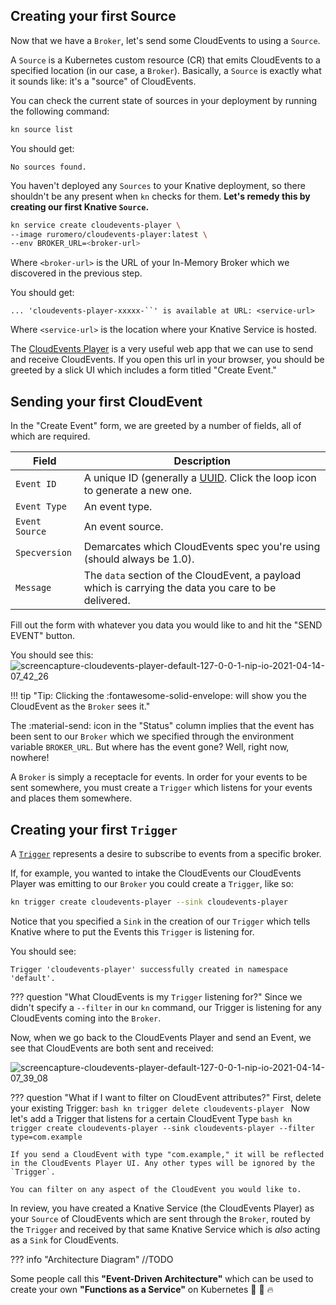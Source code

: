 ## Creating your first Source
Now that we have a `Broker`, let's send some CloudEvents to using a `Source`.

A `Source` is a Kubernetes custom resource (CR) that emits CloudEvents to a specified location (in our case, a `Broker`). Basically, a `Source` is exactly what it sounds like: it's a "source" of CloudEvents.

You can check the current state of sources in your deployment by running the following command:

```bash
kn source list
```

You should get:
```{ .optional-language-as-class .no-copy }
No sources found.
```

You haven't deployed any `Sources` to your Knative deployment, so there shouldn't be any present when `kn` checks for them. **Let's remedy this by creating our first Knative `Source`.**
```bash
kn service create cloudevents-player \
--image ruromero/cloudevents-player:latest \
--env BROKER_URL=<broker-url>
```
Where `<broker-url>` is the URL of your In-Memory Broker which we discovered in the previous step.

You should get:
```{ .optional-language-as-class .no-copy }
... 'cloudevents-player-xxxxx-``' is available at URL: <service-url>
```
Where `<service-url>` is the location where your Knative Service is hosted.

The [CloudEvents Player](https://github.com/ruromero/cloudevents-player) is a very useful web app that we can use to send and receive CloudEvents. If you open this url in your browser, you should be greeted by a slick UI which includes a form titled "Create Event."

## Sending your first CloudEvent
In the "Create Event" form, we are greeted by a number of fields, all of which are required.

| Field          | Description |
|----------------|-------------|
| `Event ID`     | A unique ID (generally a [UUID](https://en.wikipedia.org/wiki/Universally_unique_identifier#:~:text=A%20universally%20unique%20identifier%20(UUID,%2C%20for%20practical%20purposes%2C%20unique.)). Click the loop icon to generate a new one.   |
| `Event Type`   | An event type.|
| `Event Source` | An event source.|
| `Specversion`  | Demarcates which CloudEvents spec you're using (should always be 1.0).|
| `Message`      | The `data` section of the CloudEvent, a payload which is carrying the data you care to be delivered.|

Fill out the form with whatever you data you would like to and hit the "SEND EVENT" button.

You should see this:
![screencapture-cloudevents-player-default-127-0-0-1-nip-io-2021-04-14-07_42_26](https://user-images.githubusercontent.com/16281246/114704777-fcabc180-9cf4-11eb-8cd8-ae85ca32101e.png)

!!! tip "Tip: Clicking the :fontawesome-solid-envelope: will show you the CloudEvent as the `Broker` sees it."

The :material-send: icon in the "Status" column implies that the event has been sent to our `Broker` which we specified through the environment variable `BROKER_URL`. But where has the event gone? Well, right now, nowhere!

A `Broker` is simply a receptacle for events. In order for your events to be sent somewhere, you must create a `Trigger` which listens for your events and places them somewhere.

## Creating your first `Trigger`
A [`Trigger`](../eventing/triggers/) represents a desire to subscribe to events from a specific broker.

If, for example, you wanted to intake the CloudEvents our CloudEvents Player was emitting to our `Broker` you could create a `Trigger`, like so:

```bash
kn trigger create cloudevents-player --sink cloudevents-player
```
Notice that you specified a `Sink` in the creation of our `Trigger` which tells Knative where to put the Events this `Trigger` is listening for.

You should see:
```{ .optional-language-as-class .no-copy }
Trigger 'cloudevents-player' successfully created in namespace 'default'.
```

??? question "What CloudEvents is my `Trigger` listening for?"
    Since we didn't specify a `--filter` in our `kn` command, our Trigger is listening for any CloudEvents coming into the `Broker`.

Now, when we go back to the CloudEvents Player and send an Event, we see that CloudEvents are both sent and received:

![screencapture-cloudevents-player-default-127-0-0-1-nip-io-2021-04-14-07_39_08](https://user-images.githubusercontent.com/16281246/114704377-8909b480-9cf4-11eb-9db0-815223199b5b.png)


??? question "What if I want to filter on CloudEvent attributes?"
    First, delete your existing Trigger:
    ```bash
      kn trigger delete cloudevents-player
    ```
    Now let's add a Trigger that listens for a certain CloudEvent Type
    ```bash
      kn trigger create cloudevents-player --sink cloudevents-player --filter type=com.example
    ```

    If you send a CloudEvent with type "com.example," it will be reflected in the CloudEvents Player UI. Any other types will be ignored by the `Trigger`.

    You can filter on any aspect of the CloudEvent you would like to.

In review, you have created a Knative Service (the CloudEvents Player) as your `Source` of CloudEvents which are sent through the `Broker`, routed by the `Trigger` and received by that same Knative Service which is *also* acting as a `Sink` for CloudEvents.

??? info "Architecture Diagram"
    //TODO

Some people call this **"Event-Driven Architecture"** which can be used to create your own **"Functions as a Service"** on Kubernetes :tada: :taco: :fire:
